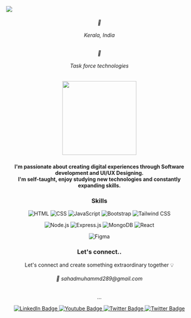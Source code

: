 <img src="https://github.com/Muhammed-Sahad-c/Muhammed-Sahad-C/assets/109616941/0d277002-bb3b-48b4-839f-0d1c8ab5fdf3"/>

<div align="center">
<h6>📍 </br> </br> Kerala, India</h6>
<h6>🏢 </br> </br> Task force technologies</h6>
</div>

<div align="center">
  <h5>
    <img src="https://media.giphy.com/media/9IZQO6hTyaXCb589O4/giphy.gif" width="200px"/>
  </h5>
  <strong align="center">
       I'm passionate about creating digital experiences through Software development and UI/UX Designing. </br>
       I'm self-taught, enjoy studying new technologies and constantly expanding skills.
  </strong>
</div>


<h3 align="center">Skills</h3>

<div align="center">
  
![HTML](https://img.shields.io/badge/-HTML-orange?style=flat&logo=html5&logoColor=white)
![CSS](https://img.shields.io/badge/-CSS-blueviolet?style=flat&logo=css3&logoColor=white)
![JavaScript](https://img.shields.io/badge/-JavaScript-yellow?style=flat&logo=javascript&logoColor=white)
![Bootstrap](https://img.shields.io/badge/-Bootstrap-blueviolet?style=flat&logo=bootstrap&logoColor=white)
![Tailwind CSS](https://img.shields.io/badge/-Tailwind%20CSS-38B2AC?style=flat&logo=tailwind-css&logoColor=white)

</div>

<div align="center">
  
![Node.js](https://img.shields.io/badge/-Node.js-339933?style=flat&logo=node.js&logoColor=white)
![Express.js](https://img.shields.io/badge/-Express.js-000000?style=flat&logo=express&logoColor=white)
![MongoDB](https://img.shields.io/badge/-MongoDB-47A248?style=flat&logo=mongodb&logoColor=white)
![React](https://img.shields.io/badge/-React-61DAFB?style=flat&logo=react&logoColor=white)

</div>

<div align="center">
  
![Figma](https://img.shields.io/badge/-Figma-F24E1E?style=flat&logo=figma&logoColor=white)

</div>


  <h3 align="center">Let's connect..</h3>
  <p align="center">Let's connect and create something extraordinary together 💡</p>

<h6 align="center">📧 sahadmuhammd289@gmail.com</h6>
  <p align="center">...</p>
  <div align="center">
    <a href="https://www.linkedin.com/in/muhammed-sahad-781a15231/">
    <img src="https://img.shields.io/badge/LinkedIn-black?style=for-the-badge&logo=linkedin&logoColor=white" alt="LinkedIn Badge"/>
  </a>
  <a href="https://www.youtube.com/channel/UCG9uyE89cnR63OOCHrA681Q">
    <img src="https://img.shields.io/badge/Youtube-black?style=for-the-badge&logo=youtube&logoColor=white" alt="Youtube Badge"/>
  </a>
  <a href="https://medium.com/@sahadmuhammed289">
    <img src="https://img.shields.io/badge/Medium-black?style=for-the-badge&logo=medium&logoColor=white" alt="Twitter Badge"/>
  </a>
  <a href="https://www.instagram.com/iam_sahad__/">
    <img src="https://img.shields.io/badge/Instagram-black?style=for-the-badge&logo=instagram&logoColor=white" alt="Twitter Badge"/>
  </a>
  </div>
